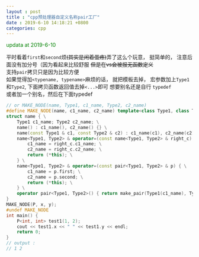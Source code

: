 ```yaml
---
layout : post
title : "cpp预处理器自定义名称pair工厂"
date : 2019-6-10 14:18:21 +0800
categories: cpp
---
```


<font color = "green">updata at 2019-6-10</font>

平时看着`first`和`second`烦<del>(其实是闲着蛋疼)</del>弄了这么个玩意， 挺简单的， 注意后面没有加分号（因为看起来比较舒服 <del>但是在vs会被报无函数定义</del>  
支持`pair`拷贝只是因为比较方便  
如果觉得加`<typename, typename>`麻烦的话， 就把模板去掉， 宏参数加上`Type1`和`Type2`, 下面拷贝函数返回值去掉`<...>`即可
想要别名还是自行 `typedef`  
或者加一个别名，然后在下面typedef
```cpp
// or MAKE_NODE(name, Type1, c1_name, Type2, c2_name)
#define MAKE_NODE(name, c1_name, c2_name) template<class Type1, class Type2> \
struct name { \
    Type1 c1_name; Type2 c2_name; \
    name() : c1_name(), c2_name() {} \
    name(const Type1 & c1, const Type2 & c2) : c1_name(c1), c2_name(c2) {} \
    name<Type1, Type2> & operator=(const name<Type1, Type2> & right_c) { \
        c1_name = right_c.c1_name; \
        c2_name = right_c.c2_name; \
        return (*this); \
    } \
    name<Type1, Type2> & operator=(const pair<Type1, Type2> & p) { \
        c1_name = p.first; \
        c2_name = p.second; \
        return (*this); \
    } \
	operator pair<Type1, Type2>() { return make_pair(Type1(c1_name), Type2(c2_name)); }
}
MAKE_NODE(P, x, y);
#undef MAKE_NODE
int main() {
    P<int, int> test1(1, 2);
    cout << test1.x << " " << test1.y << endl;
    return 0;
}
// output :
// 1 2
```